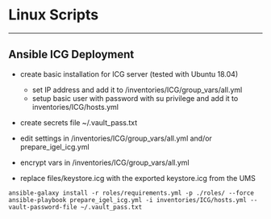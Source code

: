 # Linux Scripts

***
## Ansible ICG Deployment

- create basic installation for ICG server (tested with Ubuntu 18.04)
  -  set IP address and add it to /inventories/ICG/group_vars/all.yml
  -  setup basic user with password with su privilege and add it to inventories/ICG/hosts.yml

- create secrets file ~/.vault_pass.txt
- edit settings in /inventories/ICG/group_vars/all.yml and/or prepare_igel_icg.yml
- encrypt vars in /inventories/ICG/group_vars/all.yml
- replace files/keystore.icg with the exported keystore.icg from the UMS

```
ansible-galaxy install -r roles/requirements.yml -p ./roles/ --force
ansible-playbook prepare_igel_icg.yml -i inventories/ICG/hosts.yml --vault-password-file ~/.vault_pass.txt
```